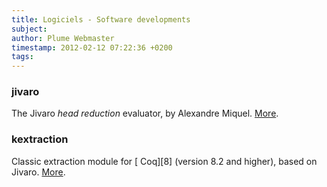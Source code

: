 ```yaml
---
title: Logiciels - Software developments
subject:
author: Plume Webmaster
timestamp: 2012-02-12 07:22:36 +0200
tags: 
---
```


###  jivaro

The Jivaro _head reduction_ evaluator, by Alexandre Miquel. [More][jivaro].

### kextraction

Classic extraction module for [ Coq][8] (version 8.2 and higher), based on Jivaro. [More][kextraction].

[jivaro]: http://perso.ens-lyon.fr/alexandre.miquel/jivaro/
[kextraction]: http://perso.ens-lyon.fr/alexandre.miquel/kextraction/
